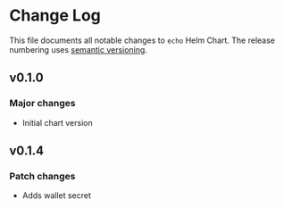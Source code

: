 # Change Log

This file documents all notable changes to `echo` Helm Chart. The release
numbering uses [semantic versioning](http://semver.org).

## v0.1.0

### Major changes

* Initial chart version

## v0.1.4

### Patch changes

* Adds wallet secret

